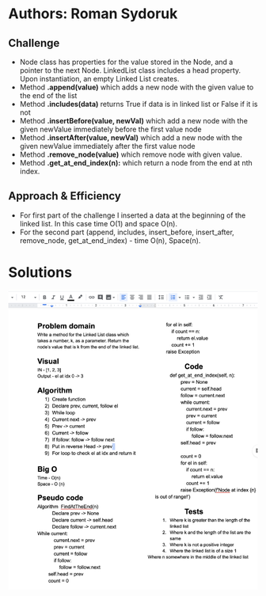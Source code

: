 # Authors: Roman Sydoruk

## Challenge
* Node class has properties for the value stored in the Node, and a pointer to the next Node. LinkedList class includes a head property. Upon instantiation, an empty Linked List creates.
* Method <b>.append(value)</b> which adds a new node with the given value to the end of the list
* Method <b> .includes(data)</b > returns True if data is in linked list or False if it is not
* Method <b>.insertBefore(value, newVal)</b> which add a new node with the given newValue immediately before the first value node
* Method <b>.insertAfter(value, newVal)</b> which add a new node with the given newValue immediately after the first value node
* Method <b>.remove_node(value)</b> which remove node with given value.
* Method <b>.get_at_end_index(n):</b> which return a node from the end at nth index.

## Approach & Efficiency
* For first part of the  challenge I inserted a data at the beginning of the linked list. In this case time O(1) and space O(n).
* For the second part (append, includes, insert_before, insert_after, remove_node, get_at_end_index) - time O(n), Space(n). 

# Solutions
<img src="https://github.com/sydoruk89/python-data-structures-and-algorithms/blob/master/assets/linked-list.png">
